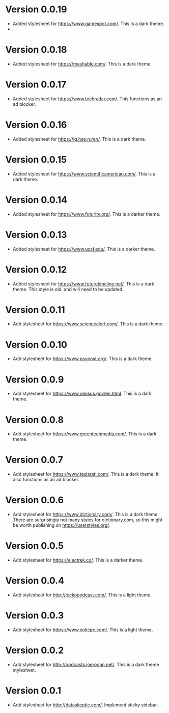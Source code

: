 # Version 0.0.19
* Added stylesheet for https://www.gamespot.com/. This is a dark theme.
* 
# Version 0.0.18
* Added stylesheet for https://mashable.com/. This is a dark theme.

# Version 0.0.17
* Added stylesheet for https://www.techradar.com/. This functions as an ad blocker.

# Version 0.0.16
* Added stylesheet for https://iq.hse.ru/en/. This is a dark theme.

# Version 0.0.15
* Added stylesheet for https://www.scientificamerican.com/. This is a dark theme.

# Version 0.0.14
* Added stylesheet for https://www.futurity.org/. This is a darker theme.

# Version 0.0.13
* Added stylesheet for https://www.ucsf.edu/. This is a darker theme.

# Version 0.0.12
* Added stylesheet for https://www.futuretimeline.net/. This is a dark theme. This style is old, and will need to be updated.

# Version 0.0.11
* Add stylesheet for https://www.sciencealert.com/. This is a dark theme.

# Version 0.0.10
* Add stylesheet for https://www.psypost.org/. This is a dark theme.

# Version 0.0.9
* Add stylesheet for https://www.census.gov/en.html. This is a dark theme.

# Version 0.0.8
* Add stylesheet for https://www.greentechmedia.com/. This is a dark theme.

# Version 0.0.7
* Add stylesheet for https://www.teslarati.com/. This is a dark theme. It also functions as an ad blocker.

# Version 0.0.6
* Add stylesheet for https://www.dictionary.com/. This is a dark theme. There are surprisingly not many styles for dictionary.com, so this might be worth publishing on https://userstyles.org/.

# Version 0.0.5
* Add stylesheet for https://electrek.co/. This is a darker theme.

# Version 0.0.4
* Add stylesheet for http://jockopodcast.com/. This is a light theme.

# Version 0.0.3
* Add stylesheet for https://www.xoticpc.com/. This is a light theme.

# Version 0.0.2
* Add stylesheet for http://podcasts.joerogan.net/. This is a dark theme stylesheet.

# Version 0.0.1
* Add stylesheet for http://dataskeptic.com/. Implement sticky sidebar.
